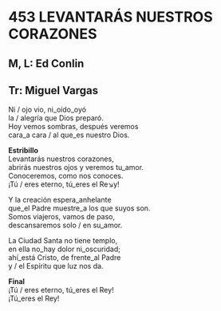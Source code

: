 # 453 LEVANTARÁS NUESTROS CORAZONES

## M, L: Ed Conlin
## Tr: Miguel Vargas

Ni / ojo vio, ni_oído_oyó  
la / alegría que Dios preparó.  
Hoy vemos sombras, después veremos  
cara_a cara / al que_es nuestro Dios.  

**Estribillo**  
Levantarás nuestros corazones,  
abrirás nuestros ojos y veremos tu_amor.  
Conoceremos, como nos conoces.  
¡Tú / eres eterno, tú_eres el Re↘y!  

Y la creación espera_anhelante  
que_el Padre muestre_a los que suyos son.  
Somos viajeros, vamos de paso,  
descansaremos solo / en su_amor.  

La Ciudad Santa no tiene templo,  
en ella no_hay dolor ni_oscuridad;  
ahí_está Cristo, de frente_al Padre  
y / el Espíritu que luz nos da.  

**Final**  
¡Tú / eres eterno, tú_eres el Rey!  
¡Tú_eres el Rey!  

